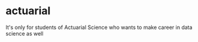 # actuarial
It's only for students of Actuarial Science who wants to make career in data science as well
